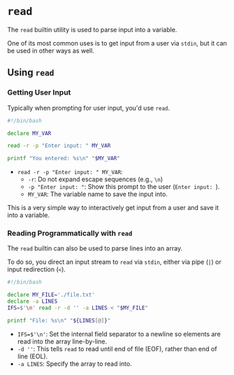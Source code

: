 # `read`

The `read` builtin utility is used to parse input into a variable.  

One of its most common uses is to get input from a user via `stdin`, but it can be
used in other ways as well.  


## Using `read`

### Getting User Input

Typically when prompting for user input, you'd use `read`.  

```bash
#!/bin/bash

declare MY_VAR

read -r -p "Enter input: " MY_VAR

printf "You entered: %s\n" "$MY_VAR"
```

- `read -r -p "Enter input: " MY_VAR`:
    - `-r`: Do not expand escape sequences (e.g., `\n`)
    - `-p "Enter input: "`: Show this prompt to the user (`Enter input: `).  
    - `MY_VAR`: The variable name to save the input into.  

This is a very simple way to interactively get input from a user and save it into a
variable.  

### Reading Programmatically with `read`

The `read` builtin can also be used to parse lines into an array.  

To do so, you direct an input stream to `read` via `stdin`, either via pipe (`|`) or
input redirection (`<`).  
```bash
#!/bin/bash

declare MY_FILE='./file.txt'
declare -a LINES
IFS=$'\n' read -r -d '' -a LINES < "$MY_FILE"

printf "File: %s\n" "${LINES[@]}"
```

- `IFS=$'\n'`: Set the internal field separator to a newline so elements are read
  into the array line-by-line.  
- `-d ''`: This tells `read` to read until end of file (EOF), rather than end of line (EOL).  
- `-a LINES`: Specify the array to read into.  



